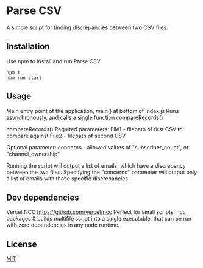 
# Parse CSV

A simple script for finding discrepancies between two CSV files.

## Installation

Use npm to install and run Parse CSV

```
npm i
npm run start
```

## Usage

Main entry point of the application, main() at bottom of index.js
Runs asynchronously, and calls a single function compareRecords()

compareRecords()
Required parameters:
File1 - filepath of first CSV to compare against
File2 - filepath of second CSV

Optional parameter:
concerns - allowed values of "subscriber_count", or "channel_ownership"

Running the script will output a list of emails, which have a discrepancy between the two files.
Specifying the "concerns" parameter will output only a list of emails with those specific discrepancies.

## Dev dependencies
Vercel NCC
https://github.com/vercel/ncc
Perfect for small scripts, ncc packages & builds multifile script into a single executable, that can be run with zero dependencies in any node runtime. 

## License
[MIT](https://choosealicense.com/licenses/mit/)
